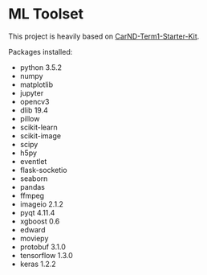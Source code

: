 # ML Toolset

This project is heavily based on [CarND-Term1-Starter-Kit](https://github.com/udacity/CarND-Term1-Starter-Kit).

Packages installed:

- python 3.5.2
- numpy
- matplotlib
- jupyter
- opencv3
- dlib 19.4
- pillow
- scikit-learn
- scikit-image
- scipy
- h5py
- eventlet
- flask-socketio
- seaborn
- pandas
- ffmpeg
- imageio 2.1.2
- pyqt 4.11.4
- xgboost 0.6
- edward
- moviepy
- protobuf 3.1.0
- tensorflow 1.3.0
- keras 1.2.2
